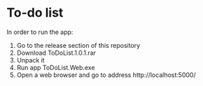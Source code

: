 # To-do list
In order to run the app:
1. Go to the release section of this repository
2. Download ToDoList.1.0.1.rar
3. Unpack it
4. Run app ToDoList.Web.exe
5. Open a web browser and go to address http://localhost:5000/
